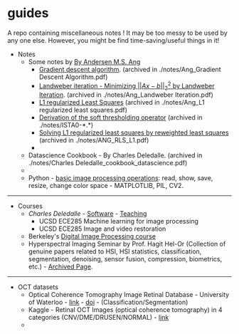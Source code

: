# guides
A repo containing miscellaneous notes ! It may be too messy to be used by any one else. However, you might be find time-saving/useful things in it!

- Notes
  - Some notes by [By Andersen M.S. Ang](https://angms.science/notes.html)
    - [Gradient descent algorithm](https://angms.science/doc/CVX/CVX_GD.pdf). (archived in ./notes/Ang_Gradient Descent Algorithm.pdf)
    - [Landweber iteration - Minimizing $||Ax-b||_2^2$ by Landweber Iteration](https://angms.science/doc/CVX/LandweberIteration.pdf). (archived in ./notes/Ang_Landweber Iteration.pdf)
    - [L1  regularized Least Squares](https://angms.science/doc/CVX/L1_regularized_LS.pdf) (archived in ./notes/Ang_L1 regularized least squares.pdf)
    - [Derivation of the soft thresholding operator](https://angms.science/doc/CVX/ISTA0.pdf) (archived in ./notes/ISTA0-\*.\*)
    - [Solving  L1  regularized least squares by reweighted least squares](https://angms.science/doc/CVX/RLS_l1.pdf) (archived in ./notes/ANG_RLS_L1.pdf)
    - 
  - Datascience Cookbook - By Charles Deledalle. (archived in ./notes/Charles Deledalle_cookbook_datascience.pdf)
  - 
  - Python - [basic image processing operations](./guide_image_basics_git.ipynb): read, show, save, resize, change color space - MATPLOTLIB, PIL, CV2.
------------
- Courses
  - *Charles Deledalle* - [Software](https://www.charles-deledalle.fr/pages/software.php) - [Teaching](https://www.charles-deledalle.fr/pages/teaching.php)
    - UCSD ECE285 Machine learning for image processing
    - UCSD ECE285 Image and video restoration
  - Berkeley's [Digital Image Processing course](http://www-inst.eecs.berkeley.edu/~ee225b/sp20/)
  - Hyperspectral Imaging Seminar by Prof. Hagit Hel-Or (Collection of genuine papers related to HSI, HSI statistics, classification, segmentation, denoising, sensor fusion, compression, biometrics, etc.) - [Archived Page]().
------------
- OCT datasets
  - Optical Coherence Tomography Image Retinal Database - University of Waterloo - [link](https://www.openicpsr.org/openicpsr/project/108503/version/V1/view) - [doi](https://doi.org/10.3886/E108503V1) - (Classification/Segmentation)
  - Kaggle - Retinal OCT Images (optical coherence tomography) in 4 categories (CNV/DME/DRUSEN/NORMAL) - [link](https://www.kaggle.com/paultimothymooney/kermany2018)
  -
  
